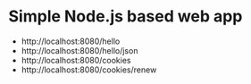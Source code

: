 # Simple Node.js based web app

- http://localhost:8080/hello
- http://localhost:8080/hello/json
- http://localhost:8080/cookies
- http://localhost:8080/cookies/renew